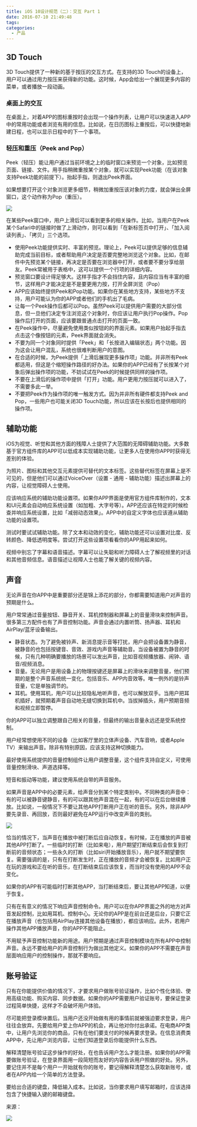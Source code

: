 ```yaml
---
title: iOS 10设计规范（二）：交互 Part 1
date: 2016-07-10 21:49:48
tags:
categories:
  - 产品
---
```


## 3D Touch

3D Touch提供了一种新的基于按压的交互方式。在支持的3D Touch的设备上，用户可以通过用力按压来获得新的功能。这时候，App会给出一个展现更多内容的菜单，或者播放一段动画。

### 桌面上的交互

在桌面上，对着APP的图标重按时会出现一个操作列表，让用户可以快速进入APP中的常用功能或者浏览有用的信息。比如说，在日历图标上重按后，可以快捷地新建日程，也可以显示日程中的下一个事项。

### 轻压和重压（Peek and Pop）

Peek（轻压）能让用户通过当前环境之上的临时窗口来预览一个对象，比如预览页面、链接、文件。用手指稍微重按某个对象，就可以实现Peek功能（在该对象支持Peek功能的前提下）。抬起手指，则退出Peek界面。

如果想要打开这个对象浏览更多细节，稍微加重按压该对象的力度，就会弹出全屏窗口，这个动作称为Pop（重压）。

![](http://pics.naaln.com/blog/2019-01-14-32446.jpg-basicBlog)

在某些Peek窗口中，用户上滑后可以看到更多的相关操作。比如，当用户在Peek某个Safari中的链接时做了上滑动作，则可以看到「在新标签页中打开」、「加入阅读列表」、「拷贝」三个选项。

- 使用Peek功能提供实时、丰富的预览。理论上，Peek可以提供足够的信息辅助完成当前目标，或者帮助用户决定是否要完整地浏览这个对象。比如，在邮件中先预览某个链接，再决定是否要在浏览器中打开，或者要不要分享给朋友。Peek常被用于表格中，这可以提供一个行项的详细内容。
- 预览窗口要设计得足够大。这样手指才不会挡住内容，且内容应当有丰富的细节，这样用户才能决定是不是要更用力按，打开全屏浏览（Pop）
- APP应该始终提供Peek和Pop功能。如果你在某些地方支持，某些地方不支持，用户可能认为你的APP或者他们的手机出了毛病。
- 让每一个Peek操作后都可以Pop。虽然Peek可以提供用户需要的大部分信息，但一旦他们决定专注浏览这个对象时，你应该让用户执行Pop操作。Pop操作后打开的页面，应该要跟普通点击打开的页面一致。
- 在Peek操作中，尽量避免使用类似按钮的的界面元素。如果用户抬起手指去点击这个像按钮的元素，Peek界面就会消失。
- 不要为同一个对象同时提供「Peek」和「长按进入编辑状态」两个功能。因为这会让用户混乱，系统也很难判断用户的意图。
- 在合适的时候，为Peek提供「上滑后展现更多操作项」功能。并非所有Peek都适用，但这是个缩短操作路径的好办法。如果你的APP已经有了长按某个对象后弹出操作项的功能，不妨试试在Peek的时候提供同样的操作项。
- 不要在上滑后的操作项中提供「打开」功能。用户更用力按压就可以进入了，不需要多此一举。
- 不要把Peek作为操作项的唯一触发方式。因为并非所有硬件都支持Peek and Pop，一些用户也可能关闭3D Touch功能，所以应该在长按后也提供相同的操作项。

## 辅助功能

iOS为视觉、听觉和其他方面的残障人士提供了大范围的无障碍辅助功能。大多数基于官方组件库的APP可以低成本实现辅助功能，让更多人在使用你APP时获得无差别的体验。

为照片、图标和其他交互元素提供可替代的文本标签。这些替代标签在屏幕上是不可见的，但是他们可以通过VoiceOver（设置 - 通用 - 辅助功能）描述出屏幕上的内容，让视觉障碍人士使用。

应该响应系统的辅助功能设置项。如果你APP界面是使用官方组件库制作的，文本和UI元素会自动响应系统设置（如加粗、大字号等）。APP还应该在特定的时候检查并响应系统设置，比如「减弱动态效果」。APP中的自定义字体也应该遵从辅助功能的设置项。

测试时要试试辅助功能。除了文本和动效的变化，辅助功能还可以设置对比度、反转颜色、降低透明度等。尝试打开这些设置项看看你的APP用起来如何。

视频中别忘了字幕和语音描述。字幕可以让失聪和听力障碍人士了解视频里的对话和其他音频信息。语音描述让视障人士也能了解关键的视频内容。

## 声音

无论声音在你APP中是重要部分还是锦上添花的部分，你都需要知道用户对声音的预期是什么。

用户常常通过音量按钮、静音开关、耳机控制器和屏幕上的音量滑块来控制声音。很多第三方配件也有了声音控制功能。声音会通过内置听筒、扬声器、耳机和AirPlay/蓝牙设备输出。

- 静音状态。为了避免被铃声、新消息提示音等打扰，用户会把设备置为静音，被静音的也包括按键音、音效、游戏内声音等辅助音。当设备被置为静音的时候，只有几种明确要播放的场景可以发出声音，比如音视频播放器、闹钟、语音/视频消息。
- 音量。无论用户是用设备上的物理按键还是屏幕上的滑块来调整音量，他们预期的是整个声音系统统一变化，包括音乐、APP内音效等。唯一例外的是铃声音量，它是单独调节的。
- 耳机。使用耳机，用户可以比较隐私地听声音，也可以解放双手。当用户把耳机插好，就预期着声音自动地无缝切换到耳机中。当拔掉插头，用户预期音频和视频立即暂停。

你的APP可以独立调整跟自己相关的音量，但最终的输出音量永远还是受系统控制。

用户经常想使用不同的设备（比如客厅里的立体声设备、汽车音响，或者Apple TV）来输出声音。除非有特别原因，应该支持这种切换能力。

最好使用系统提供的音量控制组件让用户调整音量，这个组件支持自定义，可使用音量控制滑块、声道选择等。

短音和振动等功能，建议使用系统自带的声音服务。

如果声音是APP中的必要元素，给声音分到某个特定类别中。不同种类的声音中：有的可以被静音键静音，有的可以跟其他声音混在一起，有的可以在后台继续播放。比如说，一般情况下不要让其他APP打断用户正在听的音乐。另外，除非APP要先录音、再回放，否则最好避免在APP运行中改变声音的类别。

![](http://pics.naaln.com/blog/2019-01-14-032447.jpg-basicBlog)

恰当的情况下，当声音在播放中被打断后应自动恢复。有时候，正在播放的声音被其他APP打断了。一些临时的打断（比如来电），用户期望打断结束后会恢复到打断前的音频状态；一些永久的打断（比如siri开始播放音乐），用户就不期望要恢复。需要强调的是，只有在打断发生时，正在播放的音频才会被恢复。比如用户正在玩的游戏和正在听的音乐，在打断结束后应该恢复，而当时没有使用的APP不会变化。

如果你的APP有可能临时打断其他APP，当打断结束后，要让其他APP知道，以便于恢复。

只有在有意义的情况下响应声音控制命令。用户可以在你APP界面之外的地方对声音发起控制，比如用耳机、控制中心。无论你的APP是在前台还是后台，只要它正在播放声音（也包括用AirPlay连接其他设备在播放），都应该响应。此外，若用户操作其他APP播放声音，你的APP不能阻止。

不用赋予声音控制功能新的用途。用户预期是通过声音控制模块在所有APP中控制声音。永远不要给用户的声音控制行为做出其他定义。如果你的APP不需要在声音层面响应用户的控制操作，那就不要响应。

## 账号验证

只有在你能提供价值的情况下，才要求用户做账号验证操作，比如个性化体验、使用高级功能、购买内容、同步数据。如果你的APP需要用户验证账号，要保证登录过程简单快捷，这样才不会破坏用户体验。

尽可能把登录模块置后。当用户还没开始做有用的事情前就被强迫要求登录，用户往往会放弃。先要给用户爱上你APP的机会，再让他对你付出承诺。在电商APP类中，让用户先浏览你的商品，只有在他们要支付的时候再要求登录。在信息消费类APP中，先让用户浏览内容，让他们知道登录后你能提供什么东西。

解释清楚账号验证这步操作的好处，在也告诉用户怎么才能注册。如果你的APP需要做账号验证，在登录界面用一段简短而友好的内容告诉用户照做的好处。另外，要记住并不是每个用户一开始就有你的账号，要记得解释清楚怎么获取新账号，或者在APP内给一个简单的方法登录。

要给出合适的键盘，降低输入成本。比如说，当你要求用户填写邮箱时，应该选择包含了快捷输入键的邮箱键盘。

来源：

![](http://pics.naaln.com/blog/2019-01-14-032448.jpg-basicBlog)